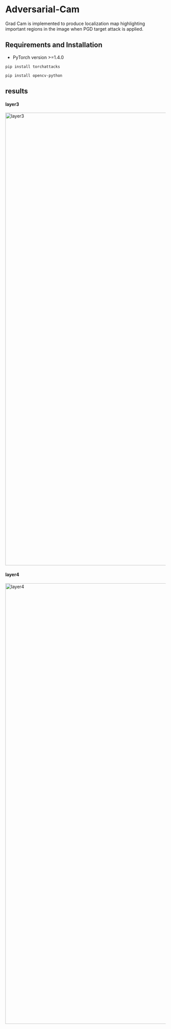 # Adversarial-Cam

Grad Cam is implemented to produce localization map highlighting important regions in the image when PGD target attack is applied.

## Requirements and Installation

- PyTorch version >=1.4.0

```
pip install torchattacks
```

```
pip install opencv-python
```

## results
#### layer3
<img width="1420" alt="layer3" src="https://user-images.githubusercontent.com/75062912/157182097-01ce7705-5219-453d-af27-e553e74c1199.png">

#### layer4
<img width="1382" alt="layer4" src="https://user-images.githubusercontent.com/75062912/157182232-b8c8e467-a595-43e1-a62b-9dff1546646e.png">
